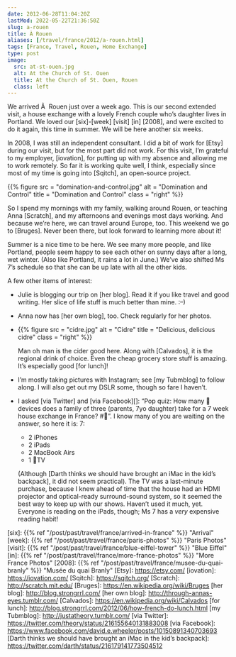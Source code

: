 ```yaml
--- 
date: 2012-06-28T11:04:20Z
lastMod: 2022-05-22T21:36:50Z
slug: a-rouen
title: À Rouen
aliases: [/travel/france/2012/a-rouen.html]
tags: [France, Travel, Rouen, Home Exchange]
type: post
image:
  src: at-st-ouen.jpg
  alt: At the Church of St. Ouen
  title: At the Church of St. Ouen, Rouen
  class: left
---
```


We arrived Ã  Rouen just over a week ago. This is our second extended visit, a
house exchange with a lovely French couple who’s daughter lives in Portland. We
loved our [six]-[week] [visit] [in] [2008], and were excited to do it again,
this time in summer. We will be here another six weeks.

In 2008, I was still an independent consultant. I did a bit of work for [Etsy]
during our visit, but for the most part did not work. For this visit, I’m
grateful to my employer, [iovation], for putting up with my absence and allowing
me to work remotely. So far it is working quite well, I think, especially since
most of my time is going into [Sqitch], an open-source project.

{{% figure
  src   = "domination-and-control.jpg"
  alt   = "Domination and Control"
  title = "Domination and Control"
  class = "right"
%}}

So I spend my mornings with my family, walking around Rouen, or teaching Anna
[Scratch], and my afternoons and evenings most days working. And because we’re
here, we can travel around Europe, too. This weekend we go to [Bruges]. Never
been there, but look forward to learning more about it!

Summer is a nice time to be here. We see many more people, and like Portland,
people seem happy to see each other on sunny days after a long, wet winter.
(Also like Portland, it rains a lot in June.) We’ve also shifted Ms 7’s schedule
so that she can be up late with all the other kids.

A few other items of interest:

-   Julie is blogging our trip on [her blog]. Read it if you like travel and
    good writing. Her slice of life stuff is much better than mine. :–)

-   Anna now has [her own blog], too. Check regularly for her photos.

-
    {{% figure
        src   = "cidre.jpg"
        alt   = "Cidre"
        title = "Delicious, delicious cidre"
        class = "right"
    %}}
    
    Man oh man is the cider good here. Along with [Calvados], it is the regional
    drink of choice. Even the cheap grocery store stuff is amazing. It’s
    especially good [for lunch]!

-   I’m mostly taking pictures with Instagram; see [my Tubmblog] to follow
    along. I will also get out my DSLR some, though so fare I haven’t.

-   I asked [via Twitter] and [via Facebook][]: “Pop quiz: How many  devices
    does a family of three (parents, 7yo daughter) take for a 7 week house
    exchange in France? \#”. I know many of you are waiting on the answer, so
    here it is: 7:

    -   2 iPhones
    -   2 iPads
    -   2 MacBook Airs
    -   1 TV

    (Although [Darth thinks we should have brought an iMac in the kid’s
    backpack], it did not seem practical). The TV was a last-minute purchase,
    because I knew ahead of time that the house had an HDMI projector and
    optical-ready surround-sound system, so it seemed the best way to keep up
    with our shows. Haven’t used it much, yet. Everyone is reading on the iPads,
    though; Ms 7 has a *very* expensive reading habit!

  [six]: {{% ref "/post/past/travel/france/arrived-in-france" %}} "Arrival"
  [week]: {{% ref "/post/past/travel/france/paris-photos" %}} "Paris Photos"
  [visit]: {{% ref "/post/past/travel/france/blue-eiffel-tower" %}} "Blue Eiffel"
  [in]: {{% ref "/post/past/travel/france/more-france-photos" %}} "More France Photos"
  [2008]: {{% ref "/post/past/travel/france/musee-du-quai-branly" %}} "Musée du quai Branly"
  [Etsy]: https://etsy.com/
  [iovation]: https://iovation.com/
  [Sqitch]: https://sqitch.org/
  [Scratch]: http://scratch.mit.edu/
  [Bruges]: https://en.wikipedia.org/wiki/Bruges
  [her blog]: http://blog.strongrrl.com/
  [her own blog]: http://through-annas-eyes.tumblr.com/
  [Calvados]: https://en.wikipedia.org/wiki/Calvados
  [for lunch]: http://blog.strongrrl.com/2012/06/how-french-do-lunch.html
  [my Tubmblog]: http://justatheory.tumblr.com/
  [via Twitter]: https://twitter.com/theory/status/216155640131883008
  [via Facebook]: https://www.facebook.com/david.e.wheeler/posts/10150891340703693
  [Darth thinks we should have brought an iMac in the kid’s backpack]: https://twitter.com/darth/status/216179141773504512
